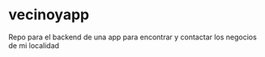 # vecinoyapp
Repo para el backend de una app para encontrar y contactar los negocios de mi localidad
